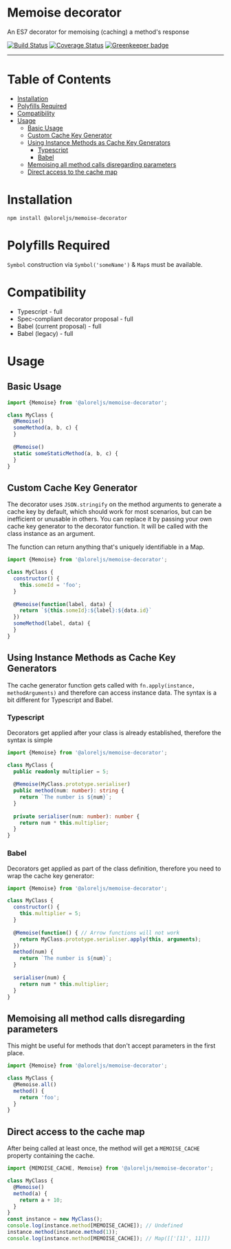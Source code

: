 # Memoise decorator

An ES7 decorator for memoising (caching) a method's response

[![Build Status](https://travis-ci.com/Alorel/memoise-decorator.svg?branch=1.1.1)](https://travis-ci.com/Alorel/memoise-decorator)
[![Coverage Status](https://coveralls.io/repos/github/Alorel/memoise-decorator/badge.svg?branch=1.1.1)](https://coveralls.io/github/Alorel/memoise-decorator?branch=1.1.1)
[![Greenkeeper badge](https://badges.greenkeeper.io/Alorel/memoise-decorator.svg)](https://greenkeeper.io/)

-----

# Table of Contents

<!-- START doctoc generated TOC please keep comment here to allow auto update -->
<!-- DON'T EDIT THIS SECTION, INSTEAD RE-RUN doctoc TO UPDATE -->

- [Installation](#installation)
- [Polyfills Required](#polyfills-required)
- [Compatibility](#compatibility)
- [Usage](#usage)
  - [Basic Usage](#basic-usage)
  - [Custom Cache Key Generator](#custom-cache-key-generator)
  - [Using Instance Methods as Cache Key Generators](#using-instance-methods-as-cache-key-generators)
    - [Typescript](#typescript)
    - [Babel](#babel)
  - [Memoising all method calls disregarding parameters](#memoising-all-method-calls-disregarding-parameters)
  - [Direct access to the cache map](#direct-access-to-the-cache-map)

<!-- END doctoc generated TOC please keep comment here to allow auto update -->

# Installation

    npm install @aloreljs/memoise-decorator
  
# Polyfills Required

`Symbol` construction via `Symbol('someName')` & `Map`s must be available.

# Compatibility

- Typescript - full
- Spec-compliant decorator proposal - full
- Babel (current proposal) - full
- Babel (legacy) - full

# Usage
## Basic Usage

```javascript
import {Memoise} from '@aloreljs/memoise-decorator';

class MyClass {
  @Memoise()
  someMethod(a, b, c) {
  }
  
  @Memoise()
  static someStaticMethod(a, b, c) {
  }
}
```

## Custom Cache Key Generator

The decorator uses `JSON.stringify` on the method arguments to generate a cache key by default, which should work for
most scenarios, but can be inefficient or unusable in others. You can replace it by passing your own cache key
generator to the decorator function. It will be called with the class instance as an argument.

The function can return anything that's uniquely identifiable in a Map.

```javascript
import {Memoise} from '@aloreljs/memoise-decorator';

class MyClass {
  constructor() {
    this.someId = 'foo';
  }
  
  @Memoise(function(label, data) {
    return `${this.someId}:${label}:${data.id}`
  })
  someMethod(label, data) {
  }
}
```

## Using Instance Methods as Cache Key Generators

The cache generator function gets called with `fn.apply(instance, methodArguments)` and therefore can access instance
data. The syntax is a bit different for Typescript and Babel.

### Typescript

Decorators get applied after your class is already established, therefore the syntax is simple

```typescript
import {Memoise} from '@aloreljs/memoise-decorator';

class MyClass {
  public readonly multiplier = 5;
  
  @Memoise(MyClass.prototype.serialiser)
  public method(num: number): string {
    return `The number is ${num}`;
  }
  
  private serialiser(num: number): number {
    return num * this.multiplier;
  }
}
```

### Babel

Decorators get applied as part of the class definition, therefore you need to wrap the cache key generator:

```javascript
import {Memoise} from '@aloreljs/memoise-decorator';

class MyClass {
  constructor() {
    this.multiplier = 5;
  }
  
  @Memoise(function() { // Arrow functions will not work
    return MyClass.prototype.serialiser.apply(this, arguments);
  })
  method(num) {
    return `The number is ${num}`;
  }
  
  serialiser(num) {
    return num * this.multiplier;
  }
}
```

## Memoising all method calls disregarding parameters

This might be useful for methods that don't accept parameters in the first place.

```javascript
import {Memoise} from '@aloreljs/memoise-decorator';

class MyClass {
  @Memoise.all()
  method() {
    return 'foo';
  }
}
```

## Direct access to the cache map

After being called at least once, the method will get a `MEMOISE_CACHE` property containing the cache.

```javascript
import {MEMOISE_CACHE, Memoise} from '@aloreljs/memoise-decorator';

class MyClass {
  @Memoise()
  method(a) {
    return a + 10;
  }
}
const instance = new MyClass();
console.log(instance.method[MEMOISE_CACHE]); // Undefined
instance.method(instance.method(1));
console.log(instance.method[MEMOISE_CACHE]); // Map([['[1]', 11]])
```
